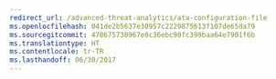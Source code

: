 ```yaml
---
redirect_url: /advanced-threat-analytics/ata-configuration-file
ms.openlocfilehash: 041de2b5637e30957c2229875613f107de65da79
ms.sourcegitcommit: 470675730967e0c36ebc90fc399baa64e7901f6b
ms.translationtype: HT
ms.contentlocale: tr-TR
ms.lasthandoff: 06/30/2017
---
```


